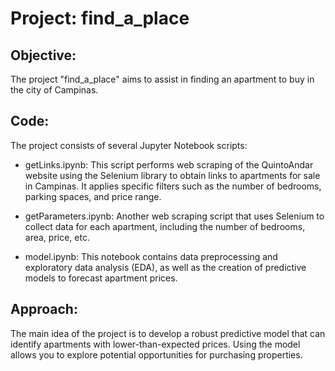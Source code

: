 # Project: find_a_place
## Objective:
The project "find_a_place" aims to assist in finding an apartment to buy in the city of Campinas.

## Code:
The project consists of several Jupyter Notebook scripts:

- getLinks.ipynb: This script performs web scraping of the QuintoAndar website using the Selenium library to obtain links to apartments for sale in Campinas. It applies specific filters such as the number of bedrooms, parking spaces, and price range.

- getParameters.ipynb: Another web scraping script that uses Selenium to collect data for each apartment, including the number of bedrooms, area, price, etc.

- model.ipynb: This notebook contains data preprocessing and exploratory data analysis (EDA), as well as the creation of predictive models to forecast apartment prices.

## Approach:
The main idea of ​​the project is to develop a robust predictive model that can identify apartments with lower-than-expected prices. Using the model allows you to explore potential opportunities for purchasing properties.
